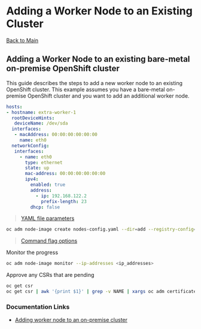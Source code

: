 # Adding a Worker Node to an Existing Cluster

[Back to Main](postinstall.md)

## Adding a Worker Node to an existing bare-metal on-premise OpenShift cluster

This guide describes the steps to add a new worker node to an existing OpenShift cluster. This example assumes you have a bare-metal on-premise OpenShift cluster and you want to add an additional worker node.

```yaml
hosts:
- hostname: extra-worker-1
  rootDeviceHints:
   deviceName: /dev/sda
  interfaces:
   - macAddress: 00:00:00:00:00:00
     name: eth0
  networkConfig:
   interfaces:
     - name: eth0
       type: ethernet
       state: up
       mac-address: 00:00:00:00:00:00
       ipv4:
         enabled: true
         address:
           - ip: 192.168.122.2
             prefix-length: 23
         dhcp: false
```
> [YAML file parameters](https://docs.redhat.com/en/documentation/openshift_container_platform/latest/html-single/nodes/index#adding-node-iso-yaml-config_adding-node-iso)

```bash
oc adm node-image create nodes-config.yaml --dir=add --registry-config=/path/to/pull-secret.txt 
```
> [Command flag options](https://docs.redhat.com/en/documentation/openshift_container_platform/latest/html-single/nodes/index#adding-node-iso-flags-config_adding-node-iso)

Monitor the progress
```bash
oc adm node-image monitor --ip-addresses <ip_addresses>
```

Approve any CSRs that are pending
```bash
oc get csr
oc get csr | awk '{print $1}' | grep -v NAME | xargs oc adm certificate approve
```


### Documentation Links
* [Adding worker node to an on-premise cluster](https://docs.redhat.com/en/documentation/openshift_container_platform/latest/html-single/nodes/index#adding-node-iso)
